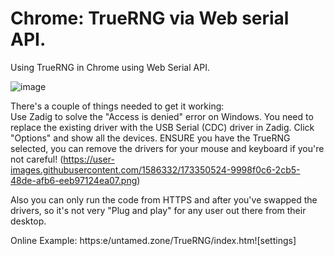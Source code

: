 # Chrome: TrueRNG via Web serial API.
Using TrueRNG in Chrome using Web Serial API.

![image](https://user-images.githubusercontent.com/1586332/173350463-565d2e9c-b947-4d4d-abdf-79a7ee4c359f.png)

There's a couple of things needed to get it working:           
Use Zadig to solve the "Access is denied" error on Windows. You need to replace the existing driver with the USB Serial (CDC) driver in Zadig.
Click "Options" and show all the devices. ENSURE you have the TrueRNG selected, you can remove the drivers for your mouse and keyboard if you're not careful!
(https://user-images.githubusercontent.com/1586332/173350524-9998f0c6-2cb5-48de-afb6-eeb97124ea07.png)

Also you can only run the code from HTTPS and after you've swapped the drivers, so it's not very "Plug and play" for any user out there from their desktop.

Online Example:
https:e/untamed.zone/TrueRNG/index.htm![settings]
